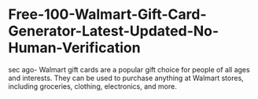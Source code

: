 # Free-100-Walmart-Gift-Card-Generator-Latest-Updated-No-Human-Verification
sec ago- Walmart gift cards are a popular gift choice for people of all ages and interests. They can be used to purchase anything at Walmart stores, including groceries, clothing, electronics, and more.
